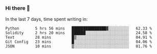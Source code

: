 ### Hi there 👋

In the last 7 days, time spent writing in:

<!--START_SECTION:waka-->
```text
Python       5 hrs 56 mins   ███████████████▓░░░░░░░░░   62.33 % 
Solidity     2 hrs 20 mins   ██████░░░░░░░░░░░░░░░░░░░   24.58 % 
Text         28 mins         █▒░░░░░░░░░░░░░░░░░░░░░░░   04.91 % 
Git Config   23 mins         █░░░░░░░░░░░░░░░░░░░░░░░░   04.06 % 
JSON         10 mins         ▒░░░░░░░░░░░░░░░░░░░░░░░░   01.76 % 
```
<!--END_SECTION:waka-->
<!--
**jimtje/jimtje** is a ✨ _special_ ✨ repository because its `README.md` (this file) appears on your GitHub profile.


Here are some ideas to get you started:

- 🔭 I’m currently working on ...
- 🌱 I’m currently learning ...
- 👯 I’m looking to collaborate on ...
- 🤔 I’m looking for help with ...
- 💬 Ask me about ...
- 📫 How to reach me: ...
- 😄 Pronouns: ...
- ⚡ Fun fact: ...
-->
